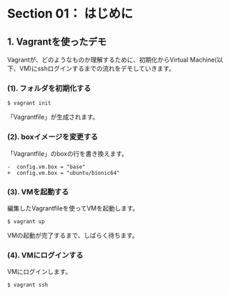 # Section 01： はじめに

## 1. Vagrantを使ったデモ

Vagrantが、どのようなものか理解するために、初期化からVirtual Machine(以下、VM)にsshログインするまでの流れをデモしていきます。

### (1). フォルダを初期化する

```
$ vagrant init
```

「Vagrantfile」が生成されます。

### (2). boxイメージを変更する

「Vagrantfile」のboxの行を書き換えます。

```
-  config.vm.box = "base"
+  config.vm.box = "ubuntu/bionic64"
```

### (3). VMを起動する

編集したVagrantfileを使ってVMを起動します。

```
$ vagrant up
```

VMの起動が完了するまで、しばらく待ちます。

### (4). VMにログインする

VMにログインします。

```
$ vagrant ssh
```
